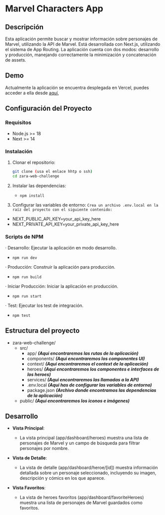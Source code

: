 # Marvel Characters App

## Descripción

Esta aplicación permite buscar y mostrar información sobre personajes de Marvel, utilizando la API de Marvel. Está desarrollada con Next.js, utilizando el sistema de App Routing. La aplicación cuenta con dos modos: desarrollo y producción, manejando correctamente la minimización y concatenación de assets.

## Demo

Actualmente la aplicación se encuentra desplegada en Vercel, puedes acceder a ella desde [aquí](https://zara-web-challenge-omega.vercel.app/dashboard/heroes),

## Configuración del Proyecto

### Requisitos

- Node.js >= 18
- Next >= 14

### Instalación

1. Clonar el repositorio:

   ```bash
   git clone (usa el enlace hhtp o ssh)
   cd zara-web-challenge

   ```

2. Instalar las dependencias:

   - `npm install`

3. Configurar las variables de entorno:
   `Crea un archivo .env.local en la raíz del proyecto con el siguiente contenido:`

- NEXT_PUBLIC_API_KEY=your_api_key_here
- NEXT_PRIVATE_API_KEY=your_private_api_key_here

### Scripts de NPM

· Desarrollo: Ejecutar la aplicación en modo desarrollo.

- `npm run dev`

· Producción: Construir la aplicación para producción.

- `npm run build`

· Iniciar Producción: Iniciar la aplicación en producción.

- `npm run start`

· Test: Ejecutar los test de integración.

- `npm test`

## Estructura del proyecto

- zara-web-challenge/
  - src/
    - app/ **_(Aqui encontraremos las rutas de la aplicación)_**
    - components/ **_(Aqui encontraremos los componentes UI)_**
    - context/ **_(Aqui encontraremos el context de la aplicación)_**
    - heroes/ **_(Aqui encontraremos los componentes e interfaces de los heroes)_**
    - services/ **_(Aqui encontraremos las llamadas a la API)_**
    - .env.local **_(Aqui has de configurar las variables de entorno)_**
    - package.json **_(Archivo donde encontramos las dependencias de la aplicación)_**
  - public/ **_(Aqui encontraremos los iconos e imágenes)_**

## Desarrollo

- **Vista Principal**:

  - La vista principal (app/dashboard/heroes) muestra una lista de personajes de Marvel y un campo de búsqueda para filtrar personajes por nombre.

- **Vista de Detalle**:

  - La vista de detalle (app/dashboard/heroe/[id]) muestra información detallada sobre un personaje seleccionado, incluyendo su imagen, descripción y cómics en los que aparece.

- **Vista Favoritos**:
  - La vista de heroes favoritos (app/dashboard/favoriteHeroes) muestra una lista de personajes de Marvel guardados como favoritos.
